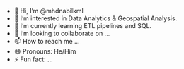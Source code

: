 - 👋 Hi, I’m @mhdnabilkml
- 👀 I’m interested in Data Analytics & Geospatial Analysis.
- 🌱 I’m currently learning ETL pipelines and SQL.
- 💞️ I’m looking to collaborate on ...
- 📫 How to reach me ...
- 😄 Pronouns: He/Him
- ⚡ Fun fact: ...

<!---
mhdnabilkml/mhdnabilkml is a ✨ special ✨ repository because its `README.md` (this file) appears on your GitHub profile.
You can click the Preview link to take a look at your changes.
--->
